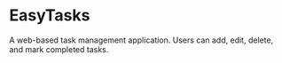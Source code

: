 # EasyTasks
A web-based task management application. Users can add, edit, delete, and mark completed tasks.

